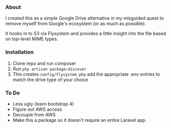 ### About
I created this as a simple Google Drive alternative in my misguided quest to remove myself from Google's ecosystem (or as much as possible).

It hooks in to S3 via Flysystem and provides a little insight into the file based on top-level MIME types. 

### Installation
 1. Clone repo and run composer
 2. Run `php artisan package:discover`
 3. This creates `config/flysystem.php` add the appropriate .env entries to match the drive type of your choice

### To Do
 - Less ugly (learn bootstrap 4)
 - Figure out AWS access
 - Decouple from AWS
 - Make this a package so it doesn't require an entire Laravel app. 
 